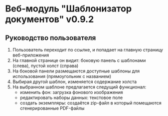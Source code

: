 # Веб-модуль "Шаблонизатор документов" v0.9.2

## Руководство пользователя

1. Пользователь переходит по ссылке, и попадает на главную страницу веб-приложения
2. На главной странице он видит: боковую панель с шаблонами (слева), пустой холст (справа)
3. На боковой панели размещаются доступные шаблоны для использования (прямоугольник с названием)
4. Выбирая другой шаблон, изменяется содержание холста
5. На выбранном шаблоне предлагается следущий функционал:
    * изменить фон: загрузка фонового изображения
    * редактировать наборы данных: текстовое поле
    * создать экземпляры: создаётся zip-файл в который помещаются сгенерированные PDF-файлы
